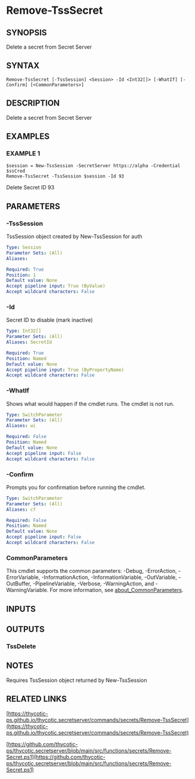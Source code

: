 # Remove-TssSecret

## SYNOPSIS
Delete a secret from Secret Server

## SYNTAX

```
Remove-TssSecret [-TssSession] <Session> -Id <Int32[]> [-WhatIf] [-Confirm] [<CommonParameters>]
```

## DESCRIPTION
Delete a secret from Secret Server

## EXAMPLES

### EXAMPLE 1
```
$session = New-TssSession -SecretServer https://alpha -Credential $ssCred
Remove-TssSecret -TssSession $session -Id 93
```

Delete Secret ID 93

## PARAMETERS

### -TssSession
TssSession object created by New-TssSession for auth

```yaml
Type: Session
Parameter Sets: (All)
Aliases:

Required: True
Position: 1
Default value: None
Accept pipeline input: True (ByValue)
Accept wildcard characters: False
```

### -Id
Secret ID to disable (mark inactive)

```yaml
Type: Int32[]
Parameter Sets: (All)
Aliases: SecretId

Required: True
Position: Named
Default value: None
Accept pipeline input: True (ByPropertyName)
Accept wildcard characters: False
```

### -WhatIf
Shows what would happen if the cmdlet runs.
The cmdlet is not run.

```yaml
Type: SwitchParameter
Parameter Sets: (All)
Aliases: wi

Required: False
Position: Named
Default value: None
Accept pipeline input: False
Accept wildcard characters: False
```

### -Confirm
Prompts you for confirmation before running the cmdlet.

```yaml
Type: SwitchParameter
Parameter Sets: (All)
Aliases: cf

Required: False
Position: Named
Default value: None
Accept pipeline input: False
Accept wildcard characters: False
```

### CommonParameters
This cmdlet supports the common parameters: -Debug, -ErrorAction, -ErrorVariable, -InformationAction, -InformationVariable, -OutVariable, -OutBuffer, -PipelineVariable, -Verbose, -WarningAction, and -WarningVariable. For more information, see [about_CommonParameters](http://go.microsoft.com/fwlink/?LinkID=113216).

## INPUTS

## OUTPUTS

### TssDelete
## NOTES
Requires TssSession object returned by New-TssSession

## RELATED LINKS

[https://thycotic-ps.github.io/thycotic.secretserver/commands/secrets/Remove-TssSecret](https://thycotic-ps.github.io/thycotic.secretserver/commands/secrets/Remove-TssSecret)

[https://github.com/thycotic-ps/thycotic.secretserver/blob/main/src/functions/secrets/Remove-Secret.ps1](https://github.com/thycotic-ps/thycotic.secretserver/blob/main/src/functions/secrets/Remove-Secret.ps1)

